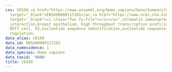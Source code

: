 ```yaml
---
csv: CD160,<a href="https://www.ensembl.org/Homo_sapiens/Gene/Summary?db=core;g=ENSG00000117281"
  target="_blank">ENSG00000117281</a>,<a href="https://www.ncbi.nlm.nih.gov/pubmed/22863008"
  target="_blank"><i class="fas fa-file"></i></a>",chromatin immunoprecipitation assay,direct
  interaction,breast epithelium, high throughput transcription profiling by microarray,
  MCF7 cell, R2,nucleotide sequence identification,nucleotide sequence identification,transcriptional
  regulation,
data_alias: CD160
data_id: ENSG00000117281
data_numevidence: 1
data_species: Homo sapiens
data_taxid: '9606'
title: CD160
---
```

